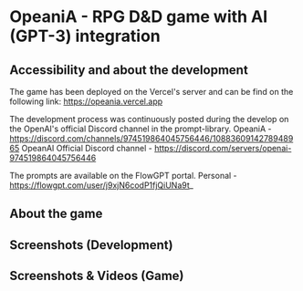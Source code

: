 # OpeaniA - RPG D&D game with AI (GPT-3) integration

## Accessibility and about the development

The game has been deployed on the Vercel's server and can be find on the following link:
https://opeania.vercel.app

The development process was continuously posted during the develop on the OpenAI's official Discord channel in the prompt-library.
OpeaniA - https://discord.com/channels/974519864045756446/1088360914278948965
OpeanAI Official Discord channel - https://discord.com/servers/openai-974519864045756446

The prompts are available on the FlowGPT portal.
Personal - https://flowgpt.com/user/j9xjN6codP1fjQiUNa9t_

## About the game

## Screenshots (Development)

## Screenshots & Videos (Game)
